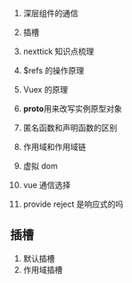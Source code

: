 1.  深层组件的通信
2.  插槽
3.  nexttick 知识点梳理
4.  $refs 的操作原理

5.  Vuex 的原理
6.  **proto**用来改写实例原型对象
7.  匿名函数和声明函数的区别
8.  作用域和作用域链
9.  虚拟 dom
10. vue 通信选择
11. provide reject 是响应式的吗

## 插槽

1. 默认插槽
2. 作用域插槽

